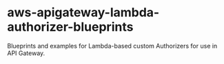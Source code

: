 # aws-apigateway-lambda-authorizer-blueprints
Blueprints and examples for Lambda-based custom Authorizers for use in API Gateway.
